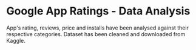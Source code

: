 # Google App Ratings - Data Analysis

App's rating, reviews, price and installs have been analysed against their respective categories. Dataset has been cleaned and downloaded from Kaggle.
